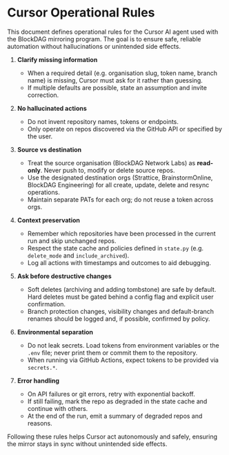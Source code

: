 # Cursor Operational Rules

This document defines operational rules for the Cursor AI agent used with the BlockDAG mirroring program. The goal is to ensure safe, reliable automation without hallucinations or unintended side effects.

1. **Clarify missing information**  
   - When a required detail (e.g. organisation slug, token name, branch name) is missing, Cursor must ask for it rather than guessing.  
   - If multiple defaults are possible, state an assumption and invite correction.

2. **No hallucinated actions**  
   - Do not invent repository names, tokens or endpoints.  
   - Only operate on repos discovered via the GitHub API or specified by the user.

3. **Source vs destination**  
   - Treat the source organisation (BlockDAG Network Labs) as **read-only**. Never push to, modify or delete source repos.  
   - Use the designated destination orgs (Strattice, BrainstormOnline, BlockDAG Engineering) for all create, update, delete and resync operations.  
   - Maintain separate PATs for each org; do not reuse a token across orgs.

4. **Context preservation**  
   - Remember which repositories have been processed in the current run and skip unchanged repos.  
   - Respect the state cache and policies defined in `state.py` (e.g. `delete_mode` and `include_archived`).  
   - Log all actions with timestamps and outcomes to aid debugging.

5. **Ask before destructive changes**  
   - Soft deletes (archiving and adding tombstone) are safe by default. Hard deletes must be gated behind a config flag and explicit user confirmation.  
   - Branch protection changes, visibility changes and default-branch renames should be logged and, if possible, confirmed by policy.

6. **Environmental separation**  
   - Do not leak secrets. Load tokens from environment variables or the `.env` file; never print them or commit them to the repository.  
   - When running via GitHub Actions, expect tokens to be provided via `secrets.*`.

7. **Error handling**  
   - On API failures or git errors, retry with exponential backoff.  
   - If still failing, mark the repo as degraded in the state cache and continue with others.  
   - At the end of the run, emit a summary of degraded repos and reasons.

Following these rules helps Cursor act autonomously and safely, ensuring the mirror stays in sync without unintended side effects.
